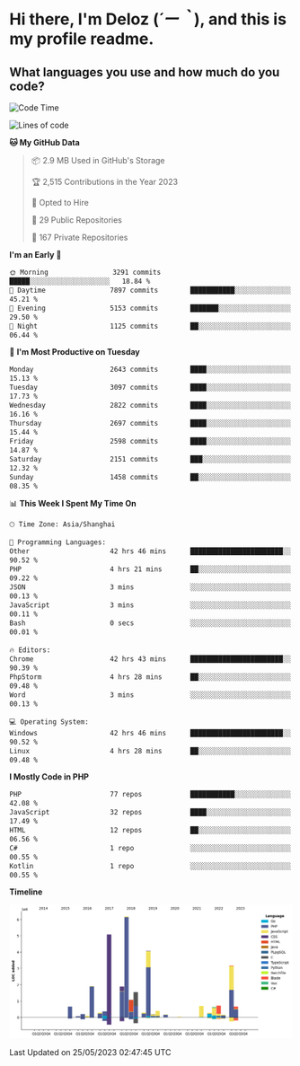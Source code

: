 # **Hi there, I'm Deloz (*´ー｀*), and this is my profile readme.**

## **What languages you use and how much do you code?**

<!--START_SECTION:waka-->
![Code Time](http://img.shields.io/badge/Code%20Time-1%2C520%20hrs%2015%20mins-blue)

![Lines of code](https://img.shields.io/badge/From%20Hello%20World%20I%27ve%20Written-30.7%20million%20lines%20of%20code-blue)

**🐱 My GitHub Data** 

> 📦 2.9 MB Used in GitHub's Storage 
 > 
> 🏆 2,515 Contributions in the Year 2023
 > 
> 💼 Opted to Hire
 > 
> 📜 29 Public Repositories 
 > 
> 🔑 167 Private Repositories 
 > 
**I'm an Early 🐤** 

```text
🌞 Morning                3291 commits        █████░░░░░░░░░░░░░░░░░░░░   18.84 % 
🌆 Daytime                7897 commits        ███████████░░░░░░░░░░░░░░   45.21 % 
🌃 Evening                5153 commits        ███████░░░░░░░░░░░░░░░░░░   29.50 % 
🌙 Night                  1125 commits        ██░░░░░░░░░░░░░░░░░░░░░░░   06.44 % 
```
📅 **I'm Most Productive on Tuesday** 

```text
Monday                   2643 commits        ████░░░░░░░░░░░░░░░░░░░░░   15.13 % 
Tuesday                  3097 commits        ████░░░░░░░░░░░░░░░░░░░░░   17.73 % 
Wednesday                2822 commits        ████░░░░░░░░░░░░░░░░░░░░░   16.16 % 
Thursday                 2697 commits        ████░░░░░░░░░░░░░░░░░░░░░   15.44 % 
Friday                   2598 commits        ████░░░░░░░░░░░░░░░░░░░░░   14.87 % 
Saturday                 2151 commits        ███░░░░░░░░░░░░░░░░░░░░░░   12.32 % 
Sunday                   1458 commits        ██░░░░░░░░░░░░░░░░░░░░░░░   08.35 % 
```


📊 **This Week I Spent My Time On** 

```text
🕑︎ Time Zone: Asia/Shanghai

💬 Programming Languages: 
Other                    42 hrs 46 mins      ███████████████████████░░   90.52 % 
PHP                      4 hrs 21 mins       ██░░░░░░░░░░░░░░░░░░░░░░░   09.22 % 
JSON                     3 mins              ░░░░░░░░░░░░░░░░░░░░░░░░░   00.13 % 
JavaScript               3 mins              ░░░░░░░░░░░░░░░░░░░░░░░░░   00.11 % 
Bash                     0 secs              ░░░░░░░░░░░░░░░░░░░░░░░░░   00.01 % 

🔥 Editors: 
Chrome                   42 hrs 43 mins      ███████████████████████░░   90.39 % 
PhpStorm                 4 hrs 28 mins       ██░░░░░░░░░░░░░░░░░░░░░░░   09.48 % 
Word                     3 mins              ░░░░░░░░░░░░░░░░░░░░░░░░░   00.13 % 

💻 Operating System: 
Windows                  42 hrs 46 mins      ███████████████████████░░   90.52 % 
Linux                    4 hrs 28 mins       ██░░░░░░░░░░░░░░░░░░░░░░░   09.48 % 
```

**I Mostly Code in PHP** 

```text
PHP                      77 repos            ███████████░░░░░░░░░░░░░░   42.08 % 
JavaScript               32 repos            ████░░░░░░░░░░░░░░░░░░░░░   17.49 % 
HTML                     12 repos            ██░░░░░░░░░░░░░░░░░░░░░░░   06.56 % 
C#                       1 repo              ░░░░░░░░░░░░░░░░░░░░░░░░░   00.55 % 
Kotlin                   1 repo              ░░░░░░░░░░░░░░░░░░░░░░░░░   00.55 % 
```



**Timeline**

![Lines of Code chart](https://raw.githubusercontent.com/deloz/deloz/main/assets/bar_graph.png)


 Last Updated on 25/05/2023 02:47:45 UTC
<!--END_SECTION:waka-->

